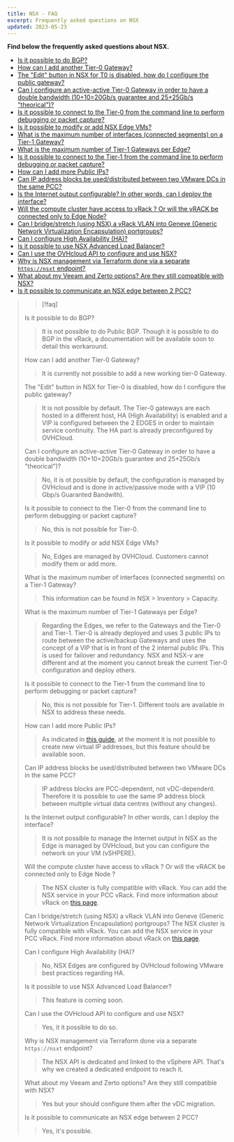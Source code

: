 ```yaml
---
title: NSX - FAQ
excerpt: Frequently asked questions on NSX
updated: 2023-05-23
---
```


**Find below the frequently asked questions about NSX.**

- [Is it possible to do BGP?](#bgp)
- [How can I add another Tier-0 Gateway?](#addt0gw)
- [The "Edit" button in NSX for T0 is disabled, how do I configure the public gateway?](#publicgateway)
- [Can I configure an active-active Tier-0 Gateway in order to have a double bandwidth (10+10=20Gb/s guarantee and 25+25Gb/s "theorical")?](#t0gwdoublebw)
- [Is it possible to connect to the Tier-0 from the command line to perform debugging or packet capture?](#t0commandline)
- [Is it possible to modify or add NSX Edge VMs?](#nsxedgeaddition)
- [What is the maximum number of interfaces (connected segments) on a Tier-1 Gateway?](#t1interfacecapacity)
- [What is the maximum number of Tier-1 Gateways per Edge?](#t1edgecapacity)
- [Is it possible to connect to the Tier-1 from the command line to perform debugging or packet capture?](t1commandline)
- [How can I add more Public IPs?](#addpublicip)
- [Can IP address blocks be used/distributed between two VMware DCs in the same PCC?](#ipblockdistribution)
- [Is the Internet output configurable? In other words, can I deploy the interface?](#internetoutput)
- [Will the compute cluster have access to vRack ? Or will the vRACK be connected only to Edge Node?](#vrackaccess)
- [Can I bridge/stretch (using NSX) a vRack VLAN into Geneve (Generic Network Virtualization Encapsulation) portgroups?](vrackbridge)
- [Can I configure High Availability (HA)?](#ha)
- [Is it possible to use NSX Advanced Load Balancer?](#lb)
- [Can I use the OVHcloud API to configure and use NSX?](#api)
- [Why is NSX management via Terraform done via a separate `https://nsxt` endpoint?](#nsxterraform)
- [What about my Veeam and Zerto options? Are they still compatible with NSX?](veeamzerto)
- [Is it possible to communicate an NSX edge between 2 PCC?](nsxedge)


>> [!faq]
>
> <a name="bgp"></a>
> Is it possible to do BGP?
>> It is not possible to do Public BGP.
>> Though it is possible to do BGP in the vRack, a documentation will be available soon to detail this workaround.
>
> <a name="addt0gw"></a>
> How can I add another Tier-0 Gateway?
>> It is currently not possible to add a new working tier-0 Gateway.
>
> <a name="publicgateway"></a>
> The "Edit" button in NSX for Tier-0 is disabled, how do I configure the public gateway?
>> It is not possible by default. The Tier-0 gateways are each hosted in a different host, HA (High Availability) is enabled and a VIP is configured between the 2 EDGES in order to maintain service continuity. The HA part is already preconfigured by OVHCloud.
>
> <a name="t0gwdoublebw"></a>
> Can I configure an active-active Tier-0 Gateway in order to have a double bandwidth (10+10=20Gb/s guarantee and 25+25Gb/s "theorical")?
>> No, it is ot possible by default, the configuration is managed by OVHcloud and is done in active/passive mode with a VIP (10 Gbp/s Guaranted Bandwith).
>
> <a name="t0commandline"></a>
> Is it possible to connect to the Tier-0 from the command line to perform debugging or packet capture?
>> No, this is not possible for Tier-0.
>
> <a name="nsxedgeaddition"></a>
> Is it possible to modify or add NSX Edge VMs?
>> No, Edges are managed by OVHCloud. Customers cannot modify them or add more.
>
> <a name="t1interfacecapacity"></a>
> What is the maximum number of interfaces (connected segments) on a Tier-1 Gateway?
>> This information can be found in NSX > Inventory > Capacity.
>
> <a name="t1edgecapacity"></a>
> What is the maximum number of Tier-1 Gateways per Edge?
>> Regarding the Edges, we refer to the Gateways and the Tier-0 and Tier-1. Tier-0 is already deployed and uses 3 public IPs to route between the active/backup Gateways and uses the concept of a VIP that is in front of the 2 internal public IPs. This is used for failover and redundancy.
>> NSX and NSX-v are different and at the moment you cannot break the current Tier-0 configuration and deploy others.
>
> <a name="t1commandline"></a>
> Is it possible to connect to the Tier-1 from the command line to perform debugging or packet capture?
>> No, this is not possible for Tier-1. Different tools are available in NSX to address these needs.
>
> <a name="addpublicip"></a>
> How can I add more Public IPs?
>> As indicated in [this guide](/pages/cloud/private-cloud/nsx-01-first-steps#displaying-the-ha-vip-virtual-ip-address), at the moment it is not possible to create new virtual IP addresses, but this feature should be available soon.
>
> <a name="ipblockdistribution"></a>
> Can IP address blocks be used/distributed between two VMware DCs in the same PCC?
>> IP address blocks are PCC-dependent, not vDC-dependent. Therefore it is possible to use the same IP address block between multiple virtual data centres (without any changes).
>
> <a name="internetoutput"></a>
> Is the Internet output configurable? In other words, can I deploy the interface?
>> It is not possible to manage the Internet output in NSX as the Edge is managed by OVHcloud, but you can configure the network on your VM (vSHPERE).
>
> <a name="vrackaccess"></a>
> Will the compute cluster have access to vRack ? Or will the vRACK be connected only to Edge Node ?
>> The NSX cluster is fully compatible with vRack. You can add the NSX service in your PCC vRack. Find more information about vRack on [this page](/pages/cloud/private-cloud/vrack_and_hosted_private_cloud).
>
> <a name="vrackbridge"></a>
> Can I bridge/stretch (using NSX) a vRack VLAN into Geneve (Generic Network Virtualization Encapsulation) portgroups?
> The NSX cluster is fully compatible with vRack. You can add the NSX service in your PCC vRack. Find more information about vRack on [this page](/pages/cloud/private-cloud/vrack_and_hosted_private_cloud).
>
> <a name="ha"></a>
> Can I configure High Availability (HA)?
>> No, NSX Edges are configured by OVHcloud following VMware best practices regarding HA.
>
> <a name="lb"></a>
> Is it possible to use NSX Advanced Load Balancer?
>> This feature is coming soon.
>
> <a name="api"></a>
> Can I use the OVHcloud API to configure and use NSX?
>> Yes, it it possible to do so.
>
> <a name="nsxterraform"></a>
> Why is NSX management via Terraform done via a separate `https://nsxt` endpoint?
>> The NSX API is dedicated and linked to the vSphere API. That's why we created a dedicated endpoint to reach it.
>
> <a name="veeamzerto"></a>
> What about my Veeam and Zerto options? Are they still compatible with NSX?
>> Yes but your should configure them after the vDC migration.
>
> <a name="nsxedge"></a>
> Is it possible to communicate an NSX edge between 2 PCC?
>> Yes, it's possible.
>
